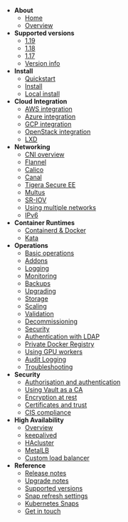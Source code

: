 - **About**
  - [Home](/kubernetes/docs)
  - [Overview](/kubernetes/docs/overview)
- **Supported versions**
  - [1.19](/kubernetes/docs/1.19/components)
  - [1.18](/kubernetes/docs/1.18/components)
  - [1.17](/kubernetes/docs/1.17/components)
  - [Version info](/kubernetes/docs/supported-versions)
- **Install**
  - [Quickstart](/kubernetes/docs/quickstart)
  - [Install](/kubernetes/docs/install-manual)
  - [Local install](/kubernetes/docs/install-local)
- **Cloud Integration**
  - [AWS integration](/kubernetes/docs/aws-integration)
  - [Azure integration](/kubernetes/docs/azure-integration)
  - [GCP integration](/kubernetes/docs/gcp-integration)
  - [OpenStack integration](/kubernetes/docs/openstack-integration)
  - [LXD](/kubernetes/docs/install-local)
- **Networking**
  - [CNI overview](/kubernetes/docs/cni-overview)  
  - [Flannel](/kubernetes/docs/cni-flannel)
  - [Calico](/kubernetes/docs/cni-calico)
  - [Canal](/kubernetes/docs/cni-canal)
  - [Tigera Secure EE](/kubernetes/docs/tigera-secure-ee)  
  - [Multus](/kubernetes/docs/cni-multus)
  - [SR-IOV](/kubernetes/docs/cni-sriov)
  - [Using multiple networks](/kubernetes/docs/multiple-networks)
  - [IPv6](/kubernetes/docs/ipv6)
- **Container Runtimes**
  - [Containerd & Docker](/kubernetes/docs/container-runtime)
  - [Kata](/kubernetes/docs/kata)
- **Operations**
  - [Basic operations](/kubernetes/docs/operations)
  - [Addons](/kubernetes/docs/cdk-addons)
  - [Logging](/kubernetes/docs/logging)
  - [Monitoring](/kubernetes/docs/monitoring)
  - [Backups](/kubernetes/docs/backups)
  - [Upgrading](/kubernetes/docs/upgrading)
  - [Storage](/kubernetes/docs/storage)
  - [Scaling](/kubernetes/docs/scaling)
  - [Validation](/kubernetes/docs/validation)
  - [Decommissioning](/kubernetes/docs/decommissioning)
  - [Security](/kubernetes/docs/security)
  - [Authentication with LDAP](/kubernetes/docs/ldap)
  - [Private Docker Registry](/kubernetes/docs/docker-registry)
  - [Using GPU workers](/kubernetes/docs/gpu-workers)
  - [Audit Logging](/kubernetes/docs/audit-logging)
  - [Troubleshooting](/kubernetes/docs/troubleshooting)
- **Security**
  - [Authorisation and authentication](/kubernetes/docs/auth)
  - [Using Vault as a CA](/kubernetes/docs/using-vault)
  - [Encryption at rest](/kubernetes/docs/encryption-at-rest)
  - [Certificates and trust](/kubernetes/docs/certs-and-trust)
  - [CIS compliance](/kubernetes/docs/cis-compliance)
- **High Availability**
  - [Overview](/kubernetes/docs/high-availability)
  - [keepalived](/kubernetes/docs/keepalived)
  - [HAcluster](/kubernetes/docs/hacluster)
  - [MetalLB](/kubernetes/docs/metallb)
  - [Custom load balancer](/kubernetes/docs/custom-loadbalancer)
- **Reference**
  - [Release notes](/kubernetes/docs/release-notes)
  - [Upgrade notes](/kubernetes/docs/upgrade-notes)
  - [Supported versions](/kubernetes/docs/supported-versions)
  - [Snap refresh settings](/kubernetes/docs/snap-refresh)
  - [Kubernetes Snaps](/kubernetes/docs/snaps)
  - [Get in touch](/kubernetes/docs/get-in-touch)
